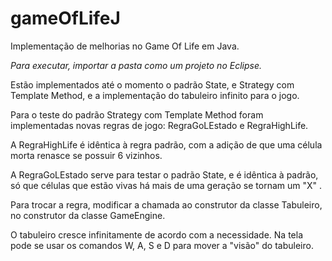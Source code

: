 gameOfLifeJ
===========

Implementação de melhorias no Game Of Life em Java.


*Para executar, importar a pasta como um projeto no Eclipse.*


Estão implementados até o momento o padrão State, e Strategy com Template Method, 
e a implementação do tabuleiro infinito para o jogo.

Para o teste do padrão Strategy com Template Method foram implementadas novas regras de jogo: RegraGoLEstado e RegraHighLife.

A RegraHighLife é idêntica à regra padrão, com a adição de que uma célula morta renasce se possuir 6 vizinhos.

A RegraGoLEstado serve para testar o padrão State, e é idêntica à padrão, só que células que estão vivas há mais de uma geração se 
tornam um "X" .

Para trocar a regra, modificar a chamada ao construtor da classe Tabuleiro, no construtor da classe GameEngine.

O tabuleiro cresce infinitamente de acordo com a necessidade. 
Na tela pode se usar os comandos W, A, S e D para mover a "visão" do tabuleiro.

